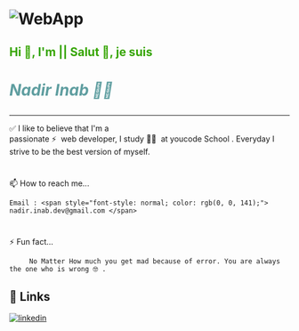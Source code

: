 

# ![WebApp](https://iharsh234.github.io/WebApp/images/demo/demo_landing.JPG) 
## <p style="font-weight: bold; color:  rgb(54, 165, 3);"> Hi 👋, I'm || Salut 🤝, je suis </p>
# <p style="font-style: italic; color: cadetblue;"> Nadir Inab  👩‍💻 </p>

<hr>
 ✅ I like to believe that I'm a passionate ⚡️  web developer, I study 👩‍💻  at youcode School .
Everyday I strive to be the best version of myself.

# 

📫 How to reach me...
```
Email : <span style="font-style: normal; color: rgb(0, 0, 141);"> nadir.inab.dev@gmail.com </span>
```

# 

⚡️ Fun fact...

```
     No Matter How much you get mad because of error. You are always the one who is wrong 🤓 .
``` 

## 🔗 Links
[![linkedin](https://img.shields.io/badge/linkedin-0A66C2?style=for-the-badge&logo=linkedin&logoColor=white)](https://www.linkedin.com/in/nadir-inab-a4b152239/)



